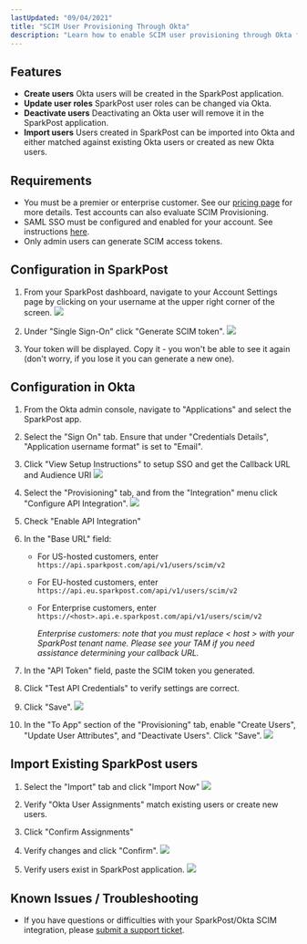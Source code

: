 ```yaml
---
lastUpdated: "09/04/2021"
title: "SCIM User Provisioning Through Okta"
description: "Learn how to enable SCIM user provisioning through Okta for your SparkPost account."
---
```


## Features
- **Create users** Okta users will be created in the SparkPost application.
- **Update user roles** SparkPost user roles can be changed via Okta.
- **Deactivate users** Deactivating an Okta user will remove it in the SparkPost application.
- **Import users** Users created in SparkPost can be imported into Okta and either matched against existing Okta users or created as new Okta users.

## Requirements
- You must be a premier or enterprise customer. See our [pricing page](https://www.sparkpost.com/pricing/) for more details. Test accounts can also evaluate SCIM Provisioning.
- SAML SSO must be configured and enabled for your account. See instructions [here](https://www.sparkpost.com/docs/my-account-and-profile/sso/).
- Only admin users can generate SCIM access tokens.

## Configuration in SparkPost
1. From your SparkPost dashboard, navigate to your Account Settings page by clicking on your username at the upper right corner of the screen.
![](media/scim/account_settings.png)

1. Under "Single Sign-On" click "Generate SCIM token".
![](media/scim/generate_scim.png)

1. Your token will be displayed. Copy it - you won't be able to see it again (don't worry, if you lose it you can generate a new one).

## Configuration in Okta
1. From the Okta admin console, navigate to "Applications" and select the SparkPost app.
1. Select the "Sign On" tab. Ensure that under "Credentials Details", "Application username format" is set to "Email".
1. Click "View Setup Instructions" to setup SSO and get the Callback URL and Audience URI
![](media/scim/credential_details.png)

1. Select the "Provisioning" tab, and from the "Integration" menu click "Configure API Integration".
![](media/scim/scim_connection.png)

1. Check "Enable API Integration"
1. In the "Base URL" field:
    - For US-hosted customers, enter `https://api.sparkpost.com/api/v1/users/scim/v2`
    - For EU-hosted customers, enter `https://api.eu.sparkpost.com/api/v1/users/scim/v2`
    - For Enterprise customers, enter `https://<host>.api.e.sparkpost.com/api/v1/users/scim/v2`
    
        *Enterprise customers: note that you must replace < host > with your SparkPost tenant name. Please see your TAM if you need assistance determining your callback URL.*
    
1. In the "API Token" field, paste the SCIM token you generated.
1. Click "Test API Credentials" to verify settings are correct.
1. Click "Save".
![](media/scim/scim_test.png)

1. In the "To App" section of the "Provisioning" tab, enable "Create Users", "Update User Attributes", and "Deactivate Users".  Click "Save".
![](media/scim/to_app_enable.png)

## Import Existing SparkPost users
1. Select the "Import" tab and click "Import Now"
![](media/scim/import_users.png)

1. Verify "Okta User Assignments" match existing users or create new users.
1. Click "Confirm Assignments"
1. Verify changes and click "Confirm".
![](media/scim/verify_import.png)

1. Verify users exist in SparkPost application.
![](media/scim/sparkpost_users.png)

## Known Issues / Troubleshooting
- If you have questions or difficulties with your SparkPost/Okta SCIM integration, please [submit a support ticket](https://www.sparkpost.com/submit-a-ticket).
